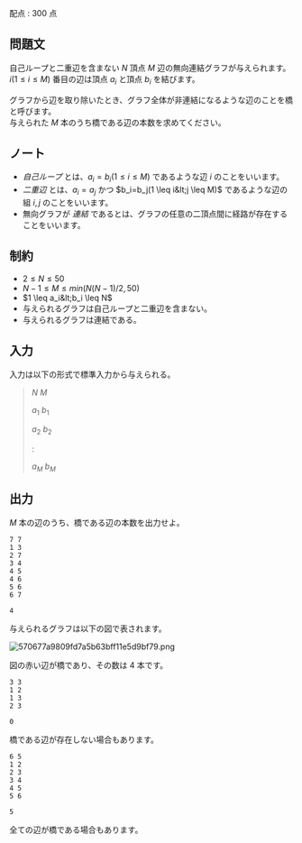 配点 : $300$ 点

## 問題文

自己ループと二重辺を含まない $N$ 頂点 $M$ 辺の無向連結グラフが与えられます。<br>
$i(1 \leq i \leq M)$ 番目の辺は頂点 $a_i$ と頂点 $b_i$ を結びます。   

グラフから辺を取り除いたとき、グラフ全体が非連結になるような辺のことを橋と呼びます。<br>
与えられた $M$ 本のうち橋である辺の本数を求めてください。

## ノート

- *自己ループ* とは、$a_i=b_i(1 \leq i \leq M)$ であるような辺 $i$ のことをいいます。
- *二重辺* とは、$a_i=a_j$ かつ $b_i=b_j(1 \leq i&lt;j \leq M)$ であるような辺の組 $i,j$ のことをいいます。
- 無向グラフが *連結* であるとは、グラフの任意の二頂点間に経路が存在することをいいます。

## 制約

- $2 \leq N \leq 50$
- $N-1 \leq M \leq min(N(N - 1) / 2,50)$
- $1 \leq a_i&lt;b_i \leq N$
- 与えられるグラフは自己ループと二重辺を含まない。
- 与えられるグラフは連結である。

## 入力

入力は以下の形式で標準入力から与えられる。  

> $N$ $M$  
> 
> $a_1$ $b_1$  
> 
> $a_2$ $b_2$
> 
> $:$  
> 
> $a_M$ $b_M$

## 出力

$M$ 本の辺のうち、橋である辺の本数を出力せよ。

```input1
7 7
1 3
2 7
3 4
4 5
4 6
5 6
6 7
```

```output1
4
```

与えられるグラフは以下の図で表されます。   

![570677a9809fd7a5b63bff11e5d9bf79.png](https://img.atcoder.jp/abc075/570677a9809fd7a5b63bff11e5d9bf79.png)

図の赤い辺が橋であり、その数は $4$ 本です。  

```input2
3 3
1 2
1 3
2 3
```

```output2
0
```

橋である辺が存在しない場合もあります。

```input3
6 5
1 2
2 3
3 4
4 5
5 6
```

```output3
5
```

全ての辺が橋である場合もあります。
